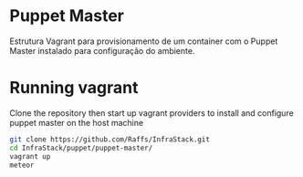 # Puppet Master 

Estrutura Vagrant para provisionamento de um container com o Puppet Master
instalado para configuração do ambiente. 

# Running vagrant

Clone the repository then start up vagrant providers to install and configure
puppet master on the host machine

```sh
git clone https://github.com/Raffs/InfraStack.git
cd InfraStack/puppet/puppet-master/
vagrant up 
meteor
```

